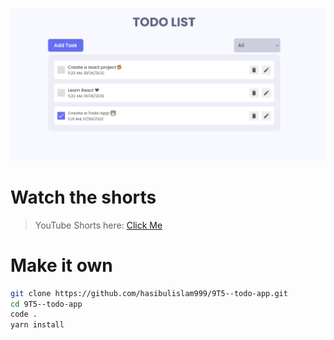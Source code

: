 ![React Todo App](./banner.png)

# Watch the shorts

> YouTube Shorts here: [Click Me](https://www.example.com)

# Make it own

```bash
git clone https://github.com/hasibulislam999/9T5--todo-app.git
cd 9T5--todo-app
code .
yarn install
```

